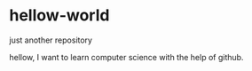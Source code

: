 # hellow-world
just another repository


hellow, I want to learn computer science with the help of github.
